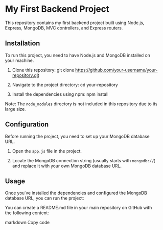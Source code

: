 # My First Backend Project

This repository contains my first backend project built using Node.js, Express, MongoDB, MVC controllers, and Express routers.

## Installation

To run this project, you need to have Node.js and MongoDB installed on your machine.

1. Clone this repository:
git clone https://github.com/your-username/your-repository.git

2. Navigate to the project directory:
cd your-repository

3. Install the dependencies using npm:
npm install


Note: The `node_modules` directory is not included in this repository due to its large size.

## Configuration

Before running the project, you need to set up your MongoDB database URL.

1. Open the `app.js` file in the project.

2. Locate the MongoDB connection string (usually starts with `mongodb://`) and replace it with your own MongoDB database URL.

## Usage

Once you've installed the dependencies and configured the MongoDB database URL, you can run the project:

You can create a README.md file in your main repository on GitHub with the following content:

markdown
Copy code

